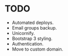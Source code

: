 TODO
====

* Automated deploys.
* Email groups backup.
* Unicornify.
* Bootstrap 3 styling.
* Authentication.
* Move to custom domain.
